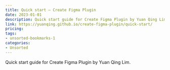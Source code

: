```yaml
---
title: Quick start — Create Figma Plugin
date: 2023-01-01
description: Quick start guide for Create Figma Plugin by Yuan Qing Lim.
link: https://yuanqing.github.io/create-figma-plugin/quick-start/
pricing: 
tags: 
- unsorted-bookmarks-1 
categories: 
- Unsorted 
---
```


Quick start guide for Create Figma Plugin by Yuan Qing Lim.